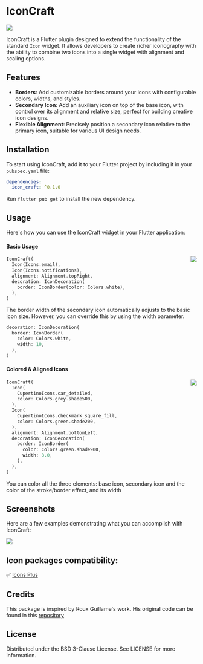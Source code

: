 # IconCraft

![](https://raw.githubusercontent.com/vicenterusso/icon_craft/main/example/assets/banner.png)

IconCraft is a Flutter plugin designed to extend the functionality of the standard `Icon` widget. It allows developers to create richer iconography with the ability to combine two icons into a single widget with alignment and scaling options.

## Features

- **Borders**: Add customizable borders around your icons with configurable colors, widths, and styles.
- **Secondary Icon**: Add an auxiliary icon on top of the base icon, with control over its alignment and relative size, perfect for building creative icon designs.
- **Flexible Alignment**: Precisely position a secondary icon relative to the primary icon, suitable for various UI design needs.

## Installation

To start using IconCraft, add it to your Flutter project by including it in your `pubspec.yaml` file:

```yaml
dependencies:
  icon_craft: ^0.1.0
```

Run `flutter pub get` to install the new dependency.

## Usage
Here's how you can use the IconCraft widget in your Flutter application:

#### Basic Usage

<img src="https://raw.githubusercontent.com/vicenterusso/icon_craft/main/example/assets/icon_01.png" align = "right">

```dart
IconCraft(
  Icon(Icons.email),
  Icon(Icons.notifications),
  alignment: Alignment.topRight,
  decoration: IconDecoration(
    border: IconBorder(color: Colors.white),
  ),
)
```

The border width of the secondary icon automatically adjusts to the basic icon size. However, you can override this by using the width parameter.

```dart
decoration: IconDecoration(
  border: IconBorder(
    color: Colors.white,
    width: 10,
  ),
)
```

#### Colored & Aligned Icons

<img src="https://raw.githubusercontent.com/vicenterusso/icon_craft/main/example/assets/icon_02.png" align = "right">


```dart
IconCraft(
  Icon(
    CupertinoIcons.car_detailed,
    color: Colors.grey.shade500,
  ),
  Icon(
    CupertinoIcons.checkmark_square_fill,
    color: Colors.green.shade200,
  ),
  alignment: Alignment.bottomLeft,
  decoration: IconDecoration(
    border: IconBorder(
      color: Colors.green.shade900,
      width: 8.0,
    ),
  ),
)
```

You can color all the three elements: base icon, secondary icon and the color of the stroke/border effect, and its width


## Screenshots

Here are a few examples demonstrating what you can accomplish with IconCraft:

![](https://raw.githubusercontent.com/vicenterusso/icon_craft/main/example/assets/example01.png)

## Icon packages compatibility:

✅ [Icons Plus](https://pub.dev/packages/icons_plus)

## Credits

This package is inspired by Roux Guillame's work. His original code can be found in this [repository](https://pub.dev/packages/icon_decoration)

## License

Distributed under the BSD 3-Clause License. See LICENSE for more information.